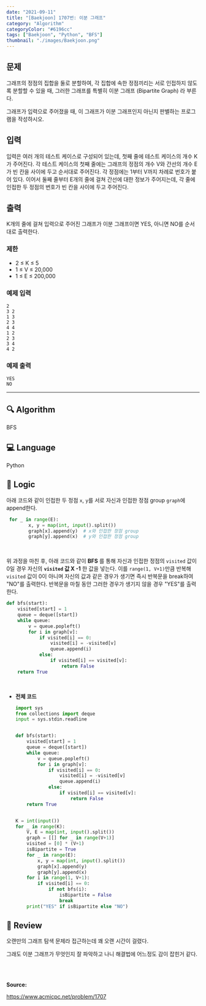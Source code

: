```yaml
---
date: "2021-09-11"
title: "[Baekjoon] 1707번: 이분 그래프"
category: "Algorithm"
categoryColor: "#6196cc"
tags: ["Baekjoon", "Python", "BFS"]
thumbnail: "./images/Baekjoon.png"
---
```


## 문제

그래프의 정점의 집합을 둘로 분할하여, 각 집합에 속한 정점끼리는 서로 인접하지 않도록 분할할 수 있을 때, 그러한 그래프를 특별히 이분 그래프 (Bipartite Graph) 라 부른다.

그래프가 입력으로 주어졌을 때, 이 그래프가 이분 그래프인지 아닌지 판별하는 프로그램을 작성하시오.

## 입력

입력은 여러 개의 테스트 케이스로 구성되어 있는데, 첫째 줄에 테스트 케이스의 개수 K가 주어진다. 각 테스트 케이스의 첫째 줄에는 그래프의 정점의 개수 V와 간선의 개수 E가 빈 칸을 사이에 두고 순서대로 주어진다. 각 정점에는 1부터 V까지 차례로 번호가 붙어 있다. 이어서 둘째 줄부터 E개의 줄에 걸쳐 간선에 대한 정보가 주어지는데, 각 줄에 인접한 두 정점의 번호가 빈 칸을 사이에 두고 주어진다.

## 출력

K개의 줄에 걸쳐 입력으로 주어진 그래프가 이분 그래프이면 YES, 아니면 NO를 순서대로 출력한다.

### 제한

- 2 ≤ K ≤ 5
- 1 ≤ V ≤ 20,000
- 1 ≤ E ≤ 200,000

### 예제 입력

```
2
3 2
1 3
2 3
4 4
1 2
2 3
3 4
4 2
```

### 예제 출력

```
YES
NO
```

<hr />

## 🔍 Algorithm

BFS

## 💻 Language

Python

## 📍 Logic

아래 코드와 같이 인접한 두 정점 `x`, `y`를 서로 자신과 인접한 정점 group `graph`에 append한다.

```python
 for _ in range(E):
        x, y = map(int, input().split())
        graph[x].append(y)  # x와 인접한 정점 group
        graph[y].append(x)  # y와 인접한 정점 group
```

<br />

위 과정을 마친 후, 아래 코드와 같이 **BFS** 를 통해 자신과 인접한 정점의 `visited` 값이 0일 경우 자신의 **`visited` 값 X -1** 한 값을 넣는다. 이를 `range(1, V+1)`만큼 반복해 `visited` 값이 0이 아니며 자신의 값과 같은 경우가 생기면 즉시 반복문을 break하여 "NO"를 출력한다. 반복문을 마칠 동안 그러한 경우가 생기지 않을 경우 "YES"를 출력한다.

```python
def bfs(start):
    visited[start] = 1
    queue = deque([start])
    while queue:
        v = queue.popleft()
        for i in graph[v]:
            if visited[i] == 0:
                visited[i] = -visited[v]
                queue.append(i)
            else:
                if visited[i] == visited[v]:
                    return False
    return True
```

<br />

- **전체 코드**
    ```python
    import sys
    from collections import deque
    input = sys.stdin.readline


    def bfs(start):
        visited[start] = 1
        queue = deque([start])
        while queue:
            v = queue.popleft()
            for i in graph[v]:
                if visited[i] == 0:
                    visited[i] = -visited[v]
                    queue.append(i)
                else:
                    if visited[i] == visited[v]:
                        return False
        return True


    K = int(input())
    for _ in range(K):
        V, E = map(int, input().split())
        graph = [[] for _ in range(V+1)]
        visited = [0] * (V+1)
        isBipartite = True
        for _ in range(E):
            x, y = map(int, input().split())
            graph[x].append(y)
            graph[y].append(x)
        for i in range(1, V+1):
            if visited[i] == 0:
                if not bfs(i):
                    isBipartite = False
                    break
        print("YES" if isBipartite else "NO")

    ```

## 📝 Review

오랜만의 그래프 탐색 문제라 접근하는데 꽤 오랜 시간이 걸렸다.

그래도 이분 그래프가 무엇인지 잘 파악하고 나니 해결법에 어느정도 감이 잡힌거 같다.

<br />
<br />

**Source:**

https://www.acmicpc.net/problem/1707
